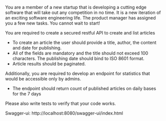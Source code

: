 You are a member of a new startup that is developing a cutting edge software that will take out any competition in no time.
It is a new iteration of an exciting software engineering life. The product manager has assigned you a few new tasks. You cannot wait to start!

You are required to create a secured restful API to create and list articles
- To create an article the user should provide a title, author, the content and date for publishing.
- All of the fields are mandatory and the title should not exceed 100 characters. The publishing date should bind to ISO 8601 format.
- Article results should be paginated.

Additionally, you are required to develop an endpoint for statistics that would be accessible only by admins.
- The endpoint should return count of published articles on daily bases for the 7 days

Please also write tests to verify that your code works.


Swagger-ui: http://localhost:8080/swagger-ui/index.html